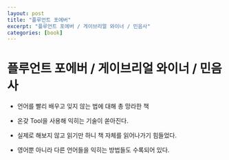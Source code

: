 ```yaml
---
layout: post
title: "플루언트 포에버"
excerpt: "플루언트 포에버 / 게이브리얼 와이너 / 민음사"
categories: [book]
---
```


# 플루언트 포에버 / 게이브리얼 와이너 / 민음사

- 언어를 빨리 배우고 잊지 않는 법에 대해 총 망라한 책

- 온갖 Tool을 사용해 익히는 기술이 쏟아진다.

- 실제로 해보지 않고 읽기만 하니 책 자체를 읽어나가기 힘들었다.

- 영어뿐 아니라 다른 언어들을 익히는 방법들도 수록되어 있다.
